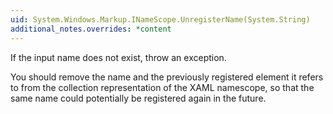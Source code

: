 ```yaml
---
uid: System.Windows.Markup.INameScope.UnregisterName(System.String)
additional_notes.overrides: *content
---
```


<p>If the input name does not exist, throw an exception.  
  
 You should remove the name and the previously registered element it refers to from the collection representation of the XAML namescope, so that the same name could potentially be registered again in the future.</p>


